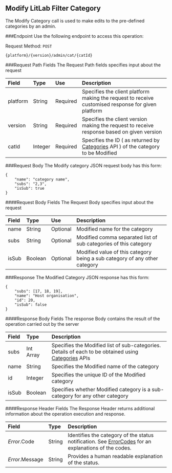 Modify LitLab Filter Category
-----------------------------
The Modify Category call is used to make edits to the pre-defined categories by an admin. 

###Endpoint
Use the following endpoint to access this operation:

Request Method: `POST`

	{platform}/{version}/admin/cat/{catId}

###Request Path Fields
The Request Path fields specifies input about the request

| Field          | Type        | Use          | Description                                                                                        |
|:---------------|:------------|:-------------|:---------------------------------------------------------------------------------------------------|
| platform       | String      | Required     | Specifies the client platform making the request to receive customised response for given platform |
| version        | String      | Required     | Specifies the client version making the request to receive response based on given version         |
| catId          | Integer     | Required     | Specifies the ID ( as returned by [Categories][] API ) of the category to be Modified       |


###Request Body
The Modify category JSON request body has this form:

    {
        "name": "category name",
        "subs": "2,3",
        "isSub": true
    }

####Request Body Fields
The Request Body specifies input about the request

| Field          | Type        | Use          | Description                                                                              |
|:---------------|:------------|:-------------|:-----------------------------------------------------------------------------------------|
| name           | String      | Optional     | Modified name for the category                                                            |
| subs           | String      | Optional     | Modified comma separated list of sub categories of this category                          |
| isSub          | Boolean     | Optional     | Modified value of this category being a sub category of any other category                |

###Response
The Modified Category JSON response has this form:

    {
        "subs": [17, 18, 19],
        "name": "Host organisation",
        "id": 20,
        "isSub": false
    }

####Response Body Fields
The response Body contains the result of the operation carried out by the server

| Field     | Type      | Description                                                                                            |
|:----------|:----------|:-------------------------------------------------------------------------------------------------------|
| subs      | Int Array | Specifies the Modified list of sub-categories. Details of each to be obtained using [Categories][] APIs |
| name      | String    | Specifies the Modified name of the category                                                             |
| id        | Integer   | Specifies the unique ID of the Modified category                                                        |
| isSub     | Boolean   | Specifies whether Modified category is a sub-category for any other category                            |

####Response Header Fields
The Response Header returns additional information about the operation execution and response.

| Field            | Type        | Description                                                                                                      |
|:-----------------|:------------|:-----------------------------------------------------------------------------------------------------------------|
| _Error_.Code    | String       | Identifies the category of the status notification. See [ErrorCodes][] for an explanations of the codes.         |
| _Error_.Message | String       | Provides a human readable explanation of the status.                                                             |

[ErrorCodes]: ../../appendix/ErrorCodes.md
[Categories]: ../application/GetCategories.md
